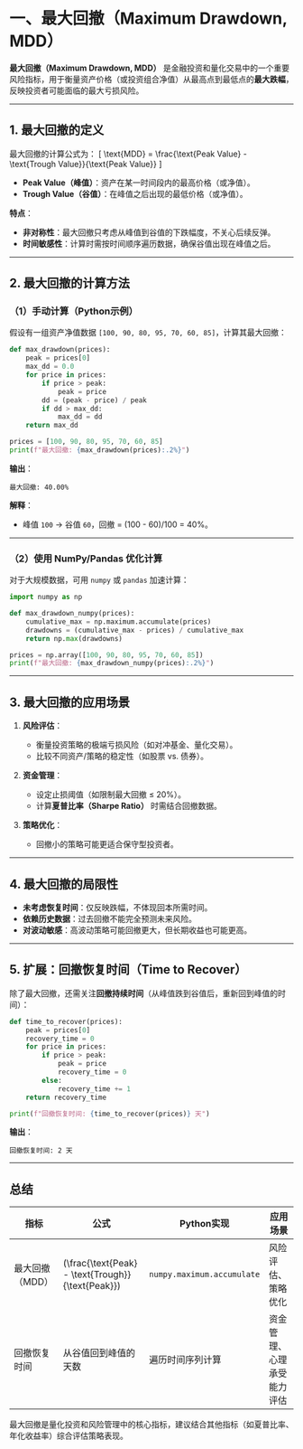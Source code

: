 # **一、最大回撤（Maximum Drawdown, MDD）** 

**最大回撤（Maximum Drawdown, MDD）** 是金融投资和量化交易中的一个重要风险指标，用于衡量资产价格（或投资组合净值）从最高点到最低点的**最大跌幅**，反映投资者可能面临的最大亏损风险。

---

## **1. 最大回撤的定义**
最大回撤的计算公式为：
\[
\text{MDD} = \frac{\text{Peak Value} - \text{Trough Value}}{\text{Peak Value}}
\]
- **Peak Value（峰值）**：资产在某一时间段内的最高价格（或净值）。
- **Trough Value（谷值）**：在峰值之后出现的最低价格（或净值）。

**特点**：
- **非对称性**：最大回撤只考虑从峰值到谷值的下跌幅度，不关心后续反弹。
- **时间敏感性**：计算时需按时间顺序遍历数据，确保谷值出现在峰值之后。

---

## **2. 最大回撤的计算方法**
### **（1）手动计算（Python示例）**
假设有一组资产净值数据 `[100, 90, 80, 95, 70, 60, 85]`，计算其最大回撤：

```python
def max_drawdown(prices):
    peak = prices[0]
    max_dd = 0.0
    for price in prices:
        if price > peak:
            peak = price
        dd = (peak - price) / peak
        if dd > max_dd:
            max_dd = dd
    return max_dd

prices = [100, 90, 80, 95, 70, 60, 85]
print(f"最大回撤: {max_drawdown(prices):.2%}")
```
**输出**：
```
最大回撤: 40.00%
```
**解释**：
- 峰值 `100` → 谷值 `60`，回撤 = (100 - 60)/100 = 40%。

---

### **（2）使用 NumPy/Pandas 优化计算**
对于大规模数据，可用 `numpy` 或 `pandas` 加速计算：
```python
import numpy as np

def max_drawdown_numpy(prices):
    cumulative_max = np.maximum.accumulate(prices)
    drawdowns = (cumulative_max - prices) / cumulative_max
    return np.max(drawdowns)

prices = np.array([100, 90, 80, 95, 70, 60, 85])
print(f"最大回撤: {max_drawdown_numpy(prices):.2%}")
```

---

## **3. 最大回撤的应用场景**
1. **风险评估**：
   - 衡量投资策略的极端亏损风险（如对冲基金、量化交易）。
   - 比较不同资产/策略的稳定性（如股票 vs. 债券）。

2. **资金管理**：
   - 设定止损阈值（如限制最大回撤 ≤ 20%）。
   - 计算**夏普比率（Sharpe Ratio）** 时需结合回撤数据。

3. **策略优化**：
   - 回撤小的策略可能更适合保守型投资者。

---

## **4. 最大回撤的局限性**
- **未考虑恢复时间**：仅反映跌幅，不体现回本所需时间。
- **依赖历史数据**：过去回撤不能完全预测未来风险。
- **对波动敏感**：高波动策略可能回撤更大，但长期收益也可能更高。

---

## **5. 扩展：回撤恢复时间（Time to Recover）**
除了最大回撤，还需关注**回撤持续时间**（从峰值跌到谷值后，重新回到峰值的时间）：
```python
def time_to_recover(prices):
    peak = prices[0]
    recovery_time = 0
    for price in prices:
        if price > peak:
            peak = price
            recovery_time = 0
        else:
            recovery_time += 1
    return recovery_time

print(f"回撤恢复时间: {time_to_recover(prices)} 天")
```
**输出**：
```
回撤恢复时间: 2 天
```

---

## **总结**
| **指标**       | **公式**                          | **Python实现**                     | **应用场景**               |
|----------------|-----------------------------------|-----------------------------------|---------------------------|
| 最大回撤（MDD） | \(\frac{\text{Peak} - \text{Trough}}{\text{Peak}}\) | `numpy.maximum.accumulate` | 风险评估、策略优化         |
| 回撤恢复时间    | 从谷值回到峰值的天数               | 遍历时间序列计算                  | 资金管理、心理承受能力评估 |

最大回撤是量化投资和风险管理中的核心指标，建议结合其他指标（如夏普比率、年化收益率）综合评估策略表现。